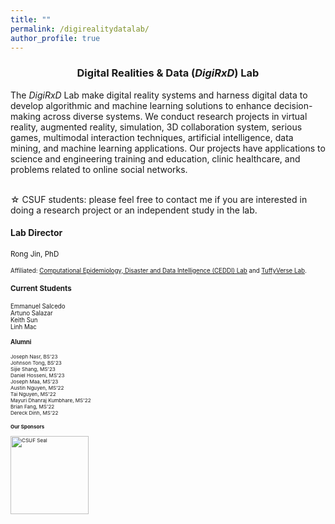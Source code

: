 ```yaml
---
title: ""
permalink: /digirealitydatalab/
author_profile: true
---
```

<h3 align="center">Digital Realities & Data (<i>DigiRxD</i>) Lab</h3>
The <i>DigiRxD</i> Lab make digital reality systems and harness digital data to develop algorithmic and machine learning solutions to enhance decision-making across diverse systems. We conduct research projects in virtual reality, augmented reality, simulation, 3D collaboration system, serious games, multimodal interaction techniques, artificial intelligence, data mining, and machine learning applications. Our projects have applications to science and engineering training and education, clinic healthcare, and problems related to online social networks.
<br>
<br>
<p>&#9734; CSUF students: please feel free to contact me if you are interested in doing a research project or an independent study in the lab.</p>

#### Lab Director
<small>Rong Jin, PhD<br>

<small> Affiliated: [Computational Epidemiology, Disaster and Data  Intelligence (CEDDI) Lab](https://www.sampsonakwafuo.com/ceddi-lab) and [TuffyVerse Lab](https://tuffyverse-lab.github.io/).</small>

#### Current Students
<small>
Emmanuel Salcedo<br>
Artuno Salazar<br>
Keith Sun<br>
Linh Mac<br>
  
#### Alumni
<small>
Joseph Nasr, BS'23<br>
Johnson Tong, BS'23<br>
Sijie Shang, MS'23<br>
Daniel Hosseni, MS'23<br>
Joseph Maa, MS'23<br>
Austin Nguyen, MS'22<br>
Tai Nguyen, MS'22<br>
Mayuri Dhanraj Kumbhare, MS'22<br>
Brian Fang, MS'22<br>
Dereck Dinh, MS'22<br>

#### Our Sponsors
<img src="https://brand.fullerton.edu/_assets/images/examples/CSUF-Seal-color-TM.png" alt="CSUF Seal" width="125" height="125">


